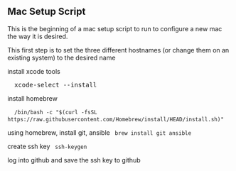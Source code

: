 ## Mac Setup Script

This is the beginning of a mac setup script to run to configure a new mac the way it is desired.

This first step is to set the three different hostnames (or change them on an existing system) to the desired name

install xcode tools
<pre> <code> </code>xcode-select --install </code> </pre>

install homebrew
<pre> <code> /bin/bash -c "$(curl -fsSL https://raw.githubusercontent.com/Homebrew/install/HEAD/install.sh)" </code> </pre>

using homebrew, install git, ansible
<code> brew install git ansible </code>

create ssh key
<code> ssh-keygen </code>

log into github and save the ssh key to github

